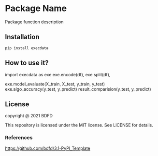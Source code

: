 <!--
 * @Author: BDFD
 * @Date: 2021-10-27 18:39:19
 * @LastEditTime: 2021-10-27 21:22:31
 * @LastEditors: Please set LastEditors
 * @Description: In User Settings Edit
 * @FilePath: \6.0-PyPI_Missing_Value_Table\README.md
-->

# Package Name

Package function description

## Installation

`pip install execdata`

## How to use it?

import execdata as exe
exe.encode(df),
exe.split(df),

exe.model_evaluate(X_train, X_test, y_train, y_test)
exe.algo_accuracy(y_test, y_predict)
result_comparision(y_test, y_predict)

## License

copyright @ 2021 BDFD

This repository is licensed under the MIT license. See LICENSE for details.

### References

https://github.com/bdfd/3.1-PyPI_Template
